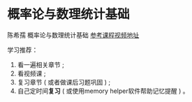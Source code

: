 # 概率论与数理统计基础

陈希孺 概率论与数理统计基础 [参考课程视频地址](https://www.bilibili.com/video/BV12k4y1m78w)   

学习推荐：

1. 看一遍相关章节 ;
2. 看视频课 ; 
3. 复习章节 ( 或者做课后习题巩固 ) ; 
4. 自己定时间**复习** ( 或使用memory helper软件帮助记忆提醒 ) 。
